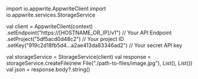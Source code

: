 import io.appwrite.AppwriteClient
import io.appwrite.services.StorageService

val client = AppwriteClient(context)
  .setEndpoint("https://[HOSTNAME_OR_IP]/v1") // Your API Endpoint
  .setProject("5df5acd0d48c2") // Your project ID
  .setKey("919c2d18fb5d4...a2ae413da83346ad2") // Your secret API key

val storageService = StorageService(client)
val response = storageService.createFile(new File("./path-to-files/image.jpg"), List<Any>(), List<Any>())
val json = response.body?.string()